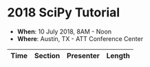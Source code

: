 # 2018 SciPy Tutorial

- **When**: 10 July 2018, 8AM - Noon
- **Where**: Austin, TX - ATT Conference Center


|  Time | Section                                      | Presenter   | Length |
|-------|----------------------------------------------|-------------|--------|
